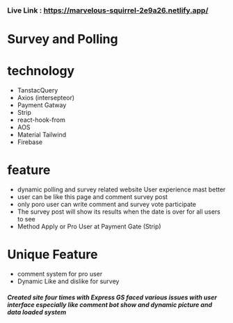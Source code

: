 
### Live Link : https://marvelous-squirrel-2e9a26.netlify.app/

# Survey and Polling

# technology
- TanstacQuery
- Axios (intersepteor)
- Payment Gatway
- Strip
- react-hook-from
- AOS
- Material Tailwind
- Firebase

# feature
- dynamic polling and survey related website User experience mast better
- user can be like this page and comment survey post
- only poro user can write comment and survey vote participate
- The survey post will show its results when the date is over for all users to see
- Method Apply or Pro User at Payment Gate (Strip)
  
# Unique Feature
- comment system for pro user
- Dynamic Like and dislike for survey
##### Created site four times with Express GS faced various issues with user interface especially like comment bot show and dynamic picture and data loaded system

